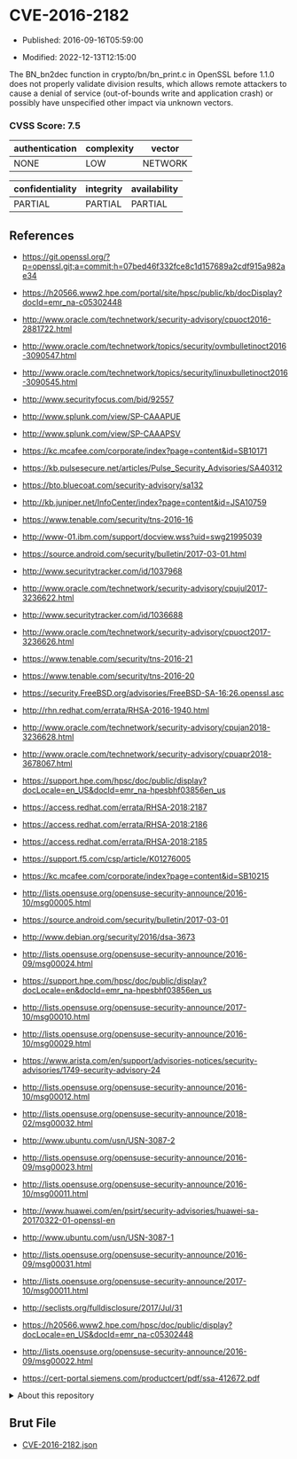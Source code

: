 # CVE-2016-2182

- Published: 2016-09-16T05:59:00

- Modified: 2022-12-13T12:15:00

The BN_bn2dec function in crypto/bn/bn_print.c in OpenSSL before 1.1.0 does not properly validate division results, which allows remote attackers to cause a denial of service (out-of-bounds write and application crash) or possibly have unspecified other impact via unknown vectors.

### CVSS Score: **7.5**

| authentication | complexity | vector |
| --- | --- | --- |
| NONE | LOW | NETWORK |

| confidentiality | integrity | availability |
| --- | --- | --- |
| PARTIAL | PARTIAL | PARTIAL |

## References

* https://git.openssl.org/?p=openssl.git;a=commit;h=07bed46f332fce8c1d157689a2cdf915a982ae34

* https://h20566.www2.hpe.com/portal/site/hpsc/public/kb/docDisplay?docId=emr_na-c05302448

* http://www.oracle.com/technetwork/security-advisory/cpuoct2016-2881722.html

* http://www.oracle.com/technetwork/topics/security/ovmbulletinoct2016-3090547.html

* http://www.oracle.com/technetwork/topics/security/linuxbulletinoct2016-3090545.html

* http://www.securityfocus.com/bid/92557

* http://www.splunk.com/view/SP-CAAAPUE

* http://www.splunk.com/view/SP-CAAAPSV

* https://kc.mcafee.com/corporate/index?page=content&id=SB10171

* https://kb.pulsesecure.net/articles/Pulse_Security_Advisories/SA40312

* https://bto.bluecoat.com/security-advisory/sa132

* http://kb.juniper.net/InfoCenter/index?page=content&id=JSA10759

* https://www.tenable.com/security/tns-2016-16

* http://www-01.ibm.com/support/docview.wss?uid=swg21995039

* https://source.android.com/security/bulletin/2017-03-01.html

* http://www.securitytracker.com/id/1037968

* http://www.oracle.com/technetwork/security-advisory/cpujul2017-3236622.html

* http://www.securitytracker.com/id/1036688

* http://www.oracle.com/technetwork/security-advisory/cpuoct2017-3236626.html

* https://www.tenable.com/security/tns-2016-21

* https://www.tenable.com/security/tns-2016-20

* https://security.FreeBSD.org/advisories/FreeBSD-SA-16:26.openssl.asc

* http://rhn.redhat.com/errata/RHSA-2016-1940.html

* http://www.oracle.com/technetwork/security-advisory/cpujan2018-3236628.html

* http://www.oracle.com/technetwork/security-advisory/cpuapr2018-3678067.html

* https://support.hpe.com/hpsc/doc/public/display?docLocale=en_US&docId=emr_na-hpesbhf03856en_us

* https://access.redhat.com/errata/RHSA-2018:2187

* https://access.redhat.com/errata/RHSA-2018:2186

* https://access.redhat.com/errata/RHSA-2018:2185

* https://support.f5.com/csp/article/K01276005

* https://kc.mcafee.com/corporate/index?page=content&id=SB10215

* http://lists.opensuse.org/opensuse-security-announce/2016-10/msg00005.html

* https://source.android.com/security/bulletin/2017-03-01

* http://www.debian.org/security/2016/dsa-3673

* http://lists.opensuse.org/opensuse-security-announce/2016-09/msg00024.html

* https://support.hpe.com/hpsc/doc/public/display?docLocale=en&docId=emr_na-hpesbhf03856en_us

* http://lists.opensuse.org/opensuse-security-announce/2017-10/msg00010.html

* http://lists.opensuse.org/opensuse-security-announce/2016-10/msg00029.html

* https://www.arista.com/en/support/advisories-notices/security-advisories/1749-security-advisory-24

* http://lists.opensuse.org/opensuse-security-announce/2016-10/msg00012.html

* http://lists.opensuse.org/opensuse-security-announce/2018-02/msg00032.html

* http://www.ubuntu.com/usn/USN-3087-2

* http://lists.opensuse.org/opensuse-security-announce/2016-09/msg00023.html

* http://lists.opensuse.org/opensuse-security-announce/2016-10/msg00011.html

* http://www.huawei.com/en/psirt/security-advisories/huawei-sa-20170322-01-openssl-en

* http://www.ubuntu.com/usn/USN-3087-1

* http://lists.opensuse.org/opensuse-security-announce/2016-09/msg00031.html

* http://lists.opensuse.org/opensuse-security-announce/2017-10/msg00011.html

* http://seclists.org/fulldisclosure/2017/Jul/31

* https://h20566.www2.hpe.com/hpsc/doc/public/display?docLocale=en_US&docId=emr_na-c05302448

* http://lists.opensuse.org/opensuse-security-announce/2016-09/msg00022.html

* https://cert-portal.siemens.com/productcert/pdf/ssa-412672.pdf

<details>
<summary>About this repository</summary> 

  This repository is part of the project [Live Hack CVE](https://github.com/Live-Hack-CVE). Main website can be found [www.live-hack.org](https://www.live-hack.org) 
  
  Made by [Sn0wAlice](https://github.com/Sn0wAlice) for the people that care about security and need to have a feed of the latest CVEs. Hope you enjoy it, don't forget to star the repo and follow me on [Twitter](https://twitter.com/Sn0wAlice) and [Github](https://github.com/Sn0wAlice). And that is my [personnal website](https://www.alice-snow.me/)

  - [Home Page](https://github.com/Live-Hack-CVE)
  - [Framework](https://github.com/Live-Hack-CVE/cve-framework)
  - [CVE database](https://github.com/Live-Hack-CVE/full_database)
  - [Changelog](https://github.com/Live-Hack-CVE/Changelog)
</details>

## Brut File

* [CVE-2016-2182.json](https://raw.githubusercontent.com/Live-Hack-CVE/full_database/main/cves/2016/CVE-2016-2182.json)

